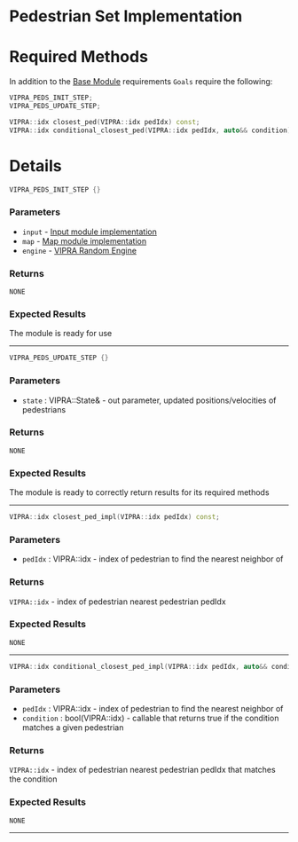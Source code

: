 
# Pedestrian Set Implementation

# Required Methods

In addition to the [Base Module](module.md) requirements `Goals` require the following:

```C++
VIPRA_PEDS_INIT_STEP;
VIPRA_PEDS_UPDATE_STEP;

VIPRA::idx closest_ped(VIPRA::idx pedIdx) const;
VIPRA::idx conditional_closest_ped(VIPRA::idx pedIdx, auto&& condition) const;
```


# Details

```C++
VIPRA_PEDS_INIT_STEP {}
```

### Parameters

- `input` - [Input module implementation](../modules/input.md)
- `map` - [Map module implementation](../modules/map.md)
- `engine` - [VIPRA Random Engine](../usage/randomization.md)

### Returns

`NONE`

### Expected Results

The module is ready for use

---

```C++
VIPRA_PEDS_UPDATE_STEP {}
```

### Parameters

- `state` : VIPRA::State& - out parameter, updated positions/velocities of pedestrians

### Returns

`NONE`

### Expected Results

The module is ready to correctly return results for its required methods

---

```C++
VIPRA::idx closest_ped_impl(VIPRA::idx pedIdx) const;
```

### Parameters

- `pedIdx` : VIPRA::idx - index of pedestrian to find the nearest neighbor of

### Returns

`VIPRA::idx` - index of pedestrian nearest pedestrian pedIdx

### Expected Results

`NONE`

---

```C++
VIPRA::idx conditional_closest_ped_impl(VIPRA::idx pedIdx, auto&& condition) const;
```

### Parameters

- `pedIdx` : VIPRA::idx - index of pedestrian to find the nearest neighbor of
- `condition` : bool(VIPRA::idx) - callable that returns true if the condition matches a given pedestrian

### Returns

`VIPRA::idx` - index of pedestrian nearest pedestrian pedIdx that matches the condition

### Expected Results

`NONE`

---

